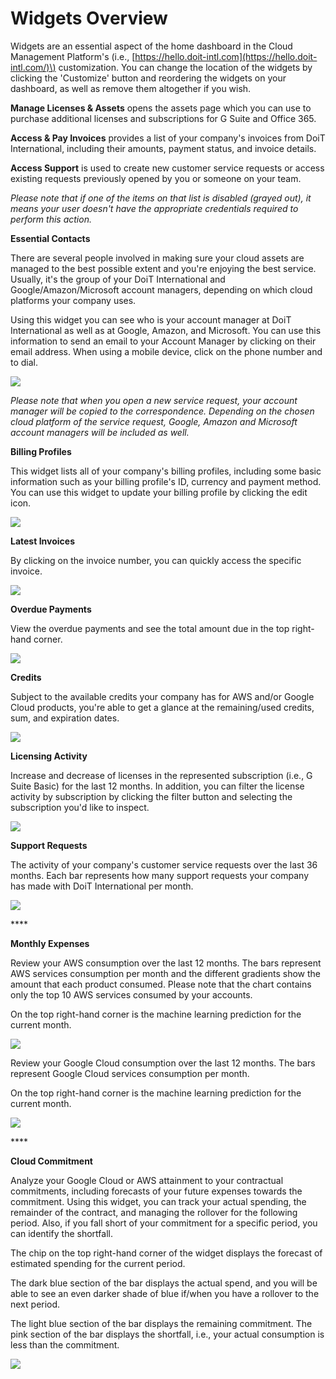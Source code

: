# Widgets Overview

Widgets are an essential aspect of the home dashboard in the Cloud Management Platform's \(i.e., [https://hello.doit-intl.com](https://hello.doit-intl.com/)\) customization. You can change the location of the widgets by clicking the 'Customize' button and reordering the widgets on your dashboard, as well as remove them altogether if you wish.  

**Manage Licenses & Assets** opens the assets page which you can use to purchase additional licenses and subscriptions for G Suite and Office 365.

**Access & Pay Invoices** provides a list of your company's invoices from DoiT International, including their amounts, payment status, and invoice details.

**Access Support** is used to create new customer service requests or access existing requests previously opened by you or someone on your team.

_Please note that if one of the items on that list is disabled \(grayed out\), it means your user doesn't have the appropriate credentials required to perform this action._

**Essential Contacts**

There are several people involved in making sure your cloud assets are managed to the best possible extent and you're enjoying the best service. Usually, it's the group of your DoiT International and Google/Amazon/Microsoft account managers, depending on which cloud platforms your company uses.

Using this widget you can see who is your account manager at DoiT International as well as at Google, Amazon, and Microsoft. You can use this information to send an email to your Account Manager by clicking on their email address. When using a mobile device, click on the phone number and to dial.

![](../.gitbook/assets/extended-team.png)

_Please note that when you open a new service request, your account manager will be copied to the correspondence. Depending on the chosen cloud platform of the service request, Google, Amazon and Microsoft account managers will be included as well._

**Billing Profiles**

This widget lists all of your company's billing profiles, including some basic information such as your billing profile's ID, currency and payment method. You can use this widget to update your billing profile by clicking the edit icon. 

![](../.gitbook/assets/billing-profiles.png)

**Latest Invoices**

By clicking on the invoice number, you can quickly access the specific invoice. 

![](../.gitbook/assets/latest-invoices.png)

**Overdue Payments**

View the overdue payments and see the total amount due in the top right-hand corner. 

![](../.gitbook/assets/overdue-payments.png)

**Credits**

Subject to the available credits your company has for AWS and/or Google Cloud products, you're able to get a glance at the remaining/used credits, sum, and expiration dates.

![](../.gitbook/assets/credits.png)

**Licensing Activity**

Increase and decrease of licenses in the represented subscription \(i.e., G Suite Basic\) for the last 12 months. In addition, you can filter the license activity by subscription by clicking the filter button and selecting the subscription you'd like to inspect.

![](../.gitbook/assets/license-activity-filter.png)

**Support Requests**

The activity of your company's customer service requests over the last 36 months. Each bar represents how many support requests your company has made with DoiT International per month.

![](../.gitbook/assets/support-requests.png)

\*\*\*\*

**Monthly Expenses**

Review your AWS consumption over the last 12 months. The bars represent AWS services consumption per month and the different gradients show the amount that each product consumed. Please note that the chart contains only the top 10 AWS services consumed by your accounts. 

On the top right-hand corner is the machine learning prediction for the current month.

![](../.gitbook/assets/aws.png)

Review your Google Cloud consumption over the last 12 months. The bars represent Google Cloud services consumption per month.

On the top right-hand corner is the machine learning prediction for the current month.

![](../.gitbook/assets/google-cloud.png)

\*\*\*\*

**Cloud Commitment**

Analyze your Google Cloud or AWS attainment to your contractual commitments, including forecasts of your future expenses towards the commitment. Using this widget, you can track your actual spending, the remainder of the contract, and managing the rollover for the following period. Also, if you fall short of your commitment for a specific period, you can identify the shortfall.

The chip on the top right-hand corner of the widget displays the forecast of estimated spending for the current period. 

The dark blue section of the bar displays the actual spend, and you will be able to see an even darker shade of blue if/when you have a rollover to the next period.

The light blue section of the bar displays the remaining commitment. The pink section of the bar displays the shortfall, i.e., your actual consumption is less than the commitment.

![](../.gitbook/assets/cloud-commitments2.png)



